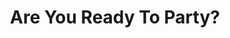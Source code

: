 ---
title: "Are You Ready To Party?"
url: /waterville/are-you-ready-to-party/
shop: Partyzubehör
---